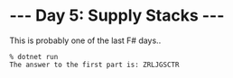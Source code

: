 # --- Day 5: Supply Stacks ---

This is probably one of the last F# days..

```
% dotnet run
The answer to the first part is: ZRLJGSCTR
```
